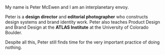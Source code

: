 My name is Peter McEwen and I am an interplanetary envoy.

Peter is a **design director** and **editorial photographer** who constructs design systems and brand identity work. Peter also teaches Product Design and Brand Design at the **ATLAS Institute** at the University of Colorado Boulder.

Despite all this, Peter still finds time for the very important practice of doing nothing.
